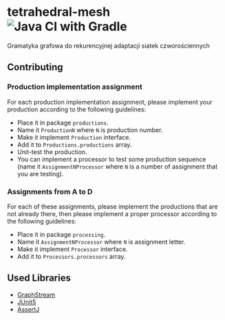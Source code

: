 # tetrahedral-mesh ![Java CI with Gradle](https://github.com/kaskadz/tetrahedral-mesh/workflows/Java%20CI%20with%20Gradle/badge.svg)
Gramatyka grafowa do rekurencyjnej adaptacji siatek czworościennych

## Contributing
### Production implementation assignment
For each production implementation assignment, please implement your production according to the following guidelines:
- Place it in package `productions`.
- Name it `ProductionN` where `N` is production number.
- Make it implement `Production` interface.
- Add it to `Productions.productions` array.
- Unit-test the production.
- You can implement a processor to test some production sequence (name it `AssignmentNProcessor` where `N` is a number of assignment that you are testing).

### Assignments from A to D
For each of these assignments, please implement the productions that are not already there, then please implement a proper processor according to the following guidelines:
- Place it in package `processing`.
- Name it `AssignmentNProcessor` where `N` is assignment letter.
- Make it implement `Processor` interface.
- Add it to `Processors.processors` array.

## Used Libraries
- [GraphStream](https://graphstream-project.org/)
- [JUnit5](https://junit.org/junit5/)
- [AssertJ](https://joel-costigliola.github.io/assertj/)
